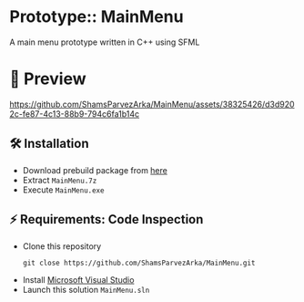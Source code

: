 # Prototype:: MainMenu
A main menu prototype written in C++ using SFML

# 🎴 Preview
https://github.com/ShamsParvezArka/MainMenu/assets/38325426/d3d9202c-fe87-4c13-88b9-794c6fa1b14c

## 🛠️ Installation
* Download prebuild package from [here](https://github.com/ShamsParvezArka/MainMenu/releases/download/Latest/MainMenu.7z)
* Extract `MainMenu.7z` 
* Execute `MainMenu.exe`

## ⚡ Requirements: Code Inspection
* Clone this repository
	```shell
	git close https://github.com/ShamsParvezArka/MainMenu.git
	```
* Install [Microsoft Visual Studio](https://visualstudio.microsoft.com/downloads/)
* Launch this solution `MainMenu.sln`
